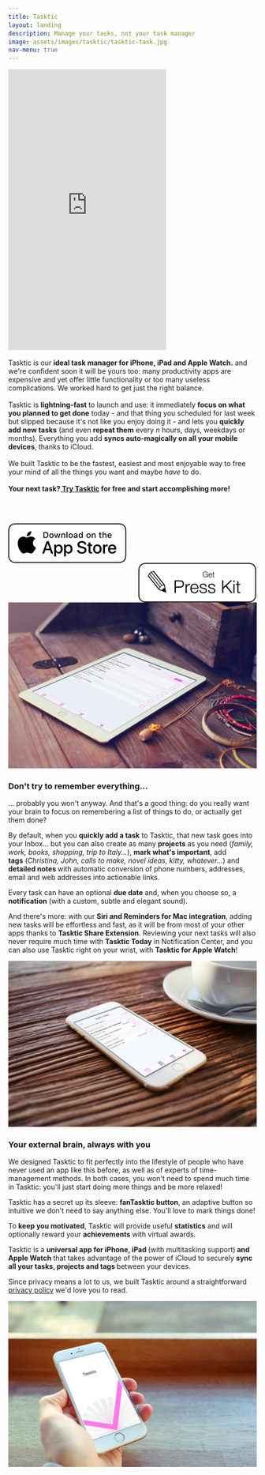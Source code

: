```yaml
---
title: Tasktic
layout: landing
description: Manage your tasks, not your task manager
image: assets/images/tasktic/tasktic-task.jpg
nav-menu: true
---
```

<!-- Main -->
<div id="main">
<section id="one" class="spotlights">
	<section>
		<div class="content">
			<iframe src="https://player.vimeo.com/video/143538641" width="320" height="569" frameborder="0" webkitallowfullscreen mozallowfullscreen allowfullscreen></iframe>
		</div>
		<div class="content">
			<div class="inner">
				<p>Tasktic is our <b>ideal task manager for iPhone, iPad and Apple Watch.</b> and we're confident soon it will be yours too: many productivity apps are expensive and yet offer little functionality or too many useless complications. We worked hard to get just the right balance.<br><br>Tasktic is <b>lightning-fast</b> to launch and use: it immediately <b>focus on what you planned to get done</b> today - and that thing you scheduled for last week but slipped because it's not like you enjoy doing it - and lets you <b>quickly add new tasks</b> (and even <b>repeat them</b> every <i>n</i> hours, days, weekdays or months). Everything you add <b>syncs auto-magically on all your mobile devices</b>, thanks to iCloud.<br><br>We built Tasktic to be the fastest, easiest and most enjoyable way to free your mind of all the things you want and maybe <i>have</i> to do.<br><br><b>Your next task?<a href="https://geo.itunes.apple.com/us/app/tasktic-manage-your-tasks/id1036139076?mt=8&at=1000l3L9&ct=website" class="link" target="new"> Try Tasktic</a> for free and start accomplishing more!</b></p>
				<br>
				<br>
				<p style="text-align:center">
					<a href="https://geo.itunes.apple.com/us/app/tasktic-manage-your-tasks/id1036139076?mt=8&at=1000l3L9&ct=website" class="image" target="new">
						<img src="assets/images/download_ios_app_store_white_bg.svg" alt="Download on the App Store" data-position="left center" style="border:px;margin-right:30px;float:left" />
					</a>
					<a href="/presskit/tasktic_presskit.html" class="image">
						<img src="assets/images/presskit.svg" alt="Download on the App Store" data-position="right center" style="border:0px;margin-left:30px;float:right" />
					</a>
				</p>
			</div>
		</div>
	</section>
</section>
<img src="assets/images/tasktic/tasktic-ipad.jpg" alt="" data-position="center center"/>
<!-- Two -->
<section id="two">
	<div class="inner">
		<h3>Don't try to remember everything...</h3>
		<p>... probably you won't anyway. And that's a good thing: do you really want your brain to focus on remembering a list of things to do, or actually get them done?</p>
		<p>By default, when you <strong>quickly </strong><strong>add a task</strong> to Tasktic, that new task goes into your Inbox... but you can also create as many <strong>projects</strong> as you need (<em>family, work, books, shopping, trip to Italy...</em>), <strong>mark what's important</strong>, add <strong>tags</strong>&nbsp;(<em>Christina, John, calls to make,&nbsp;novel ideas, kitty, whatever...</em>) and <strong>d</strong><strong>etailed notes </strong>with automatic conversion of phone numbers, addresses, email and web addresses into actionable links.</p>
		<p>Every task can have an optional <strong>due date</strong> and, when you choose so, a <strong>notification</strong> (with a custom, subtle and elegant sound).</p>
		<p>And there's more:&nbsp;with our <strong>Siri and Reminders for Mac integration</strong>,&nbsp;adding new tasks will be effortless and fast, as it will be from most of your other apps thanks to <strong>Tasktic Share Extension</strong>.&nbsp;Reviewing your next tasks will also never require much time with <strong>Tasktic Today</strong>&nbsp;in Notification Center, and you can also use Tasktic right on your wrist, with <strong>Tasktic for Apple Watch</strong>!</p>
	</div>
</section>
<img src="assets/images/tasktic/tasktic-today.jpg" alt="" data-position="center center"/>
<!-- Three -->
<section id="three">
	<div class="inner">
		<h3>Your external brain, always with you</h3>
		<p>We designed Tasktic to fit perfectly into the lifestyle of people who have never used an app like this before, as well as of experts of time-management methods. In both cases,&nbsp;you won't need to spend much time in Tasktic: you'll just start doing more things and be more relaxed!</p>
		<p>Tasktic has a secret up its sleeve: <strong>fanTasktic button</strong>, an adaptive button so intuitive we don't need to say anything else. You'll love to mark things done!</p>
		<p>To <strong>keep you motivated</strong>, Tasktic will provide useful <strong>statistics</strong> and will optionally reward your <strong>achievements</strong>&nbsp;with virtual awards.</p>
		<p>Tasktic is a <strong>universal app for iPhone, iPad </strong>(with multitasking support)<strong> and Apple Watch</strong> that takes advantage of the power of iCloud to securely <strong>sync all your tasks, projects and tags </strong>between your devices.</p>
		<p>Since privacy means a lot to us, we built Tasktic around a straightforward <a href="/privacy/tasktic_privacy_policy.html">privacy policy</a>&nbsp;we'd love you to read.</p>
	</div>
</section>
<img src="assets/images/tasktic/tasktic.jpg" alt="" data-position="center center"/>




		
